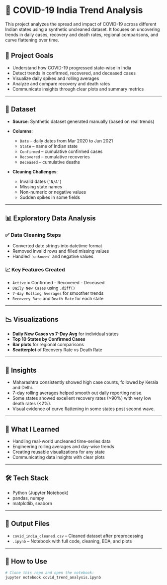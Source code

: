 # 🦠 COVID-19 India Trend Analysis

This project analyzes the spread and impact of COVID-19 across different Indian states using a synthetic uncleaned dataset. It focuses on uncovering trends in daily cases, recovery and death rates, regional comparisons, and curve flattening over time.

## 📌 Project Goals

- Understand how COVID-19 progressed state-wise in India
- Detect trends in confirmed, recovered, and deceased cases
- Visualize daily spikes and rolling averages
- Analyze and compare recovery and death rates
- Communicate insights through clear plots and summary metrics

---

## 📁 Dataset

- **Source**: Synthetic dataset generated manually (based on real trends)
- **Columns**:  
  - `Date` – daily dates from Mar 2020 to Jun 2021  
  - `State` – name of Indian state  
  - `Confirmed` – cumulative confirmed cases  
  - `Recovered` – cumulative recoveries  
  - `Deceased` – cumulative deaths  

- **Cleaning Challenges**:
  - Invalid dates (`'N/A'`)
  - Missing state names
  - Non-numeric or negative values
  - Sudden spikes in some fields

---

## 📊 Exploratory Data Analysis

### ✅ Data Cleaning Steps
- Converted date strings into datetime format
- Removed invalid rows and filled missing values
- Handled `'unknown'` and negative values

### 📈 Key Features Created
- `Active` = Confirmed - Recovered - Deceased
- `Daily New Cases` using `.diff()`
- `7-day Rolling Averages` for smoother trends
- `Recovery Rate` and `Death Rate` for each state

---

## 📉 Visualizations

- **Daily New Cases vs 7-Day Avg** for individual states
- **Top 10 States by Confirmed Cases**
- **Bar plots** for regional comparisons
- **Scatterplot** of Recovery Rate vs Death Rate

---

## 📌 Insights

- Maharashtra consistently showed high case counts, followed by Kerala and Delhi.
- 7-day rolling averages helped smooth out daily reporting noise.
- Some states showed excellent recovery rates (>90%) with very low death rates (<2%).
- Visual evidence of curve flattening in some states post second wave.

---

## 🧠 What I Learned

- Handling real-world uncleaned time-series data
- Engineering rolling averages and day-wise trends
- Creating reusable visualizations for any state
- Communicating data insights with clear plots

---

## 🛠️ Tech Stack

- Python (Jupyter Notebook)
- pandas, numpy
- matplotlib, seaborn

---

## 📁 Output Files

- `covid_india_cleaned.csv` – Cleaned dataset after preprocessing
- `.ipynb` – Notebook with full code, cleaning, EDA, and plots

---

## 📌 How to Use

```bash
# Clone this repo and open the notebook:
jupyter notebook covid_trend_analysis.ipynb
